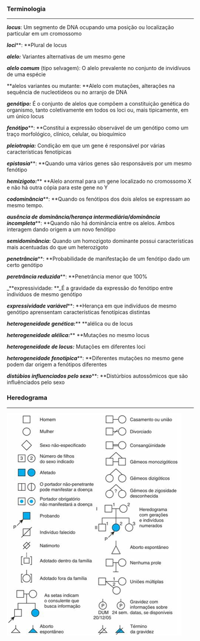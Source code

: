 ### Terminologia

---

_**locus**_: Um segmento de DNA ocupando uma posição ou localização particular em um cromossomo

_**loci**_**: **Plural de locus

_**alelo:**_ Variantes alternativas de um mesmo gene

_**alelo comum**_ \(tipo selvagem\): O alelo prevalente no conjunto de invidívuos de uma espécie

**alelos variantes ou mutante: **Alelo com mutações, alterações na sequência de nucleotídeos ou no arranjo de DNA

_**genótipo:**_ É o conjunto de alelos que compõem a constituição genética do organismo, tanto coletivamente em todos os loci ou, mais tipicamente, em um único locus

_**fenótipo**_**: **Constitui a expressão observável de um genótipo como um traço morfológico, clínico, celular, ou bioquímico

_**pleiotropia:**_ Condição em que um gene é responsável por várias características fenotípicas

_**epistasia**_**: **Quando uma vários genes são responsáveis por um mesmo fenótipo

_**hemizigoto:**_** **Alelo anormal para um gene localizado no cromossomo X e não há outra cópia para este gene no Y

_**codominância**_**: **Quando os fenótipos dos dois alelos se expressam ao mesmo tempo.

_**ausência de dominância/herança intermediária/dominância incompleta**_**: **Quando não há dominância entre os alelos. Ambos interagem dando origem a um novo fenótipo

_**semidominância**_**:** Quando um homozigoto dominante possui características mais acentuadas do que um heterozigoto

_**penetrância**_**: **Probabilidade de manifestação de um fenótipo dado um certo genótipo

_**peretrância reduzida**_**: **Penetrância menor que 100%

_**expressividade: **_É a gravidade da expressão do fenótipo entre indivíduos de mesmo genótipo

_**expressividade variável**_**: **Herança em que indivíduos de mesmo genótipo aprensentam características fenotípicas distintas

_**heterogeneidade genética:**_** **alélica ou de locus

_**heterogeneidade alélica:**_** **Mutações no mesmo locus

_**heterogeneidade de locus:**_ Mutações em diferentes loci

_**heterogeneidade fenotípica**_**: **Diferentes mutações no mesmo gene podem dar origem a fenótipos diferentes

_**distúbios influenciados pelo sexo**_**: **Distúrbios autossômicos que são influênciados pelo sexo

### Heredograma

---

![](/assets/legenda-heredograma.png)

